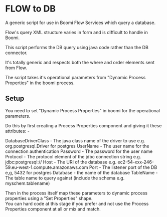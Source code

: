 # FLOW to DB

A generic script for use in Boomi Flow Services which query a database.

Flow's query XML structure varies in form and is difficult to handle in Boomi.

This script performs the DB query using java code rather than the DB connector.

It's totally generic and respects both the where and order elements sent from Flow.

The script takes it's operational parameters from "Dynamic Process Properties" in the boomi process.

## Setup
You need to set "Dynamic Process Properties" in boomi for the operational parameters.  

Do this by first creating a Process Properties component and giving it these attributes: -

DatabaseDriverClass - The java class name of the driver to use e.g. org.postgresql.Driver for postgres
UserName            - The user name for the connection authentication
Password            - The password for the user name
Protocol            - The protocol element of the jdbc connection string e.g. jdbc:postgresql://
Host                - The URI of the database e.g. ec2-54-xxx-246-59.eu-west-1.compute.amazonaws.com
Port                - The listener port of the DB e,g, 5432 for postgres
Database            - the name of the database
TableName           - The table name to query against (include the schema e.g. myschem.tablename)

Then in the process itself map these parameters to dynamic process properties using a "Set Properties" shape.  
You can hard code at this stage if you prefer and not use the Process Properties component at all or mix and match.

